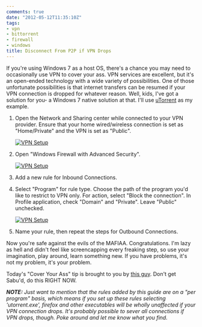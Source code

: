 ```yaml
---
comments: true
date: "2012-05-12T11:35:10Z"
tags:
- vpn
- bittorrent
- firewall
- windows
title: Disconnect From P2P if VPN Drops
---
```


If you're using Windows 7 as a host OS, there's a chance you may need to
occasionally use VPN to cover your ass. VPN services are excellent, but it's an
open-ended technology with a wide variety of possibilities. One of those
unfortunate possibilities is that internet transfers can be resumed if your VPN
connection is dropped for whatever reason. Well, kids, I've got a solution for
you- a Windows 7 native solution at that. I'll use [uTorrent][1] as my example.

1. Open the Network and Sharing center while connected to your VPN provider.
   Ensure that your home wired/wireless connection is set as "Home/Private" and
   the VPN is set as "Public".

   [![VPN Setup](/img/2012/s_vpnsetup1.jpg)](/img/2012/vpnsetup1.jpg)

2. Open "Windows Firewall with Advanced Security".

   [![VPN Setup](/img/2012/s_vpnsetup2.jpg)](/img/2012/vpnsetup2.jpg)

3. Add a new rule for Inbound Connections.

4. Select "Program" for rule type. Choose the path of the program you'd like to
   restrict to VPN only. For action, select "Block the connection". In Profile
   application, check "Domain" and "Private". Leave "Public" unchecked.

   [![VPN Setup](/img/2012/s_vpnsetup3.jpg)](/img/2012/vpnsetup3.jpg)

5. Name your rule, then repeat the steps for Outbound Connections.

Now you're safe against the evils of the MAFIAA. Congratulations. I'm lazy as
hell and didn't feel like screencapping every freaking step, so use your
imagination, play around, learn something new. If you have problems, it's not my
problem, it's your problem.

Today's "Cover Your Ass" tip is brought to you by [this guy](http://practicalrambler.blogspot.se/2011/01/windows-7-firewall-how-to-always-use.html).
Don't get Sabu'd, do this RIGHT NOW.

_**NOTE:** Just want to mention that the rules added by this guide are on a "per
program" basis, which means if you set up these rules selecting 'utorrent.exe',
firefox and other executables will be wholly unaffected if your VPN connection
drops. It's probably possible to sever all connections if VPN drops, though.
Poke around and let me know what you find._

[1]: http://www.utorrent.com/
